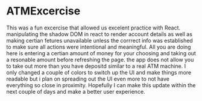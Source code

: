 # ATMExcercise
This was a fun excercise that allowed us excelent practice with React. manipulating the shadow DOM in react to render account details as well as making certian fetures unavailable unless the corrrect info was established to make sure all actions were intentional and meaningful. All you are doing here is entering a certian amount of money for your choosing and taking out a resonable amount before refreshing the page. the app does not allow you to take out more than you have depositd similar to a real ATM machine. I only changed a couple of colors to switch up the UI and make things more readable but i plan on spreading out the UI even more to not have everything so close in proximity. Hopefully I can make this update within the next couple of days and make a better user experience. 
